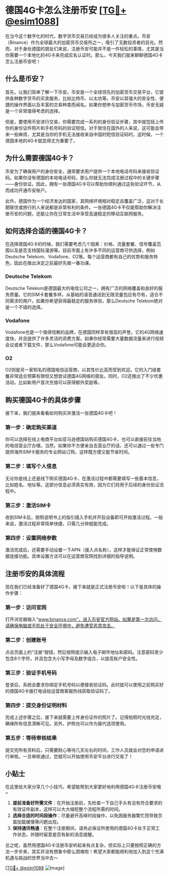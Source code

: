 # 德国4G卡怎么注册币安 [[TG💪+ @esim1088](https://t.me/s/esim1088)]

在当今这个数字化的时代，数字货币交易已经成为很多人关注的重点。币安（Binance）作为全球最大的加密货币交易所之一，吸引了无数投资者的目光。然而，对于身处德国的朋友们来说，注册币安可能并不是一件轻松的事情，尤其是当你需要一个本地化的4G卡来完成实名认证时。那么，今天我们就来聊聊德国4G卡怎么注册币安吧！

## 什么是币安？

首先，让我们简单了解一下币安。币安是一个全球领先的加密货币交易平台，它提供各种数字货币的买卖服务，比如比特币、以太坊等。币安以其强大的安全性、便捷的操作界面以及丰富的交易种类而闻名。如果你想参与加密货币市场，币安无疑是一个非常值得考虑的选择。

但是，要使用币安进行交易，你需要完成一系列的身份验证步骤，其中就包括上传你的身份证件照片和手机号码的验证短信。对于居住在国外的人来说，这可能会带来一些麻烦，尤其是当你的手机无法接收来自中国的短信验证码时。这时候，一个德国本地的4G卡就显得尤为重要了。

## 为什么需要德国4G卡？

币安为了确保用户的身份安全，通常要求用户提供一个本地电话号码来接收验证码。如果你没有德国的本地电话号码，那么你就无法完成注册过程中的关键步骤——身份验证。因此，拥有一张德国4G卡可以帮助你顺利通过这些验证环节，从而成功开通币安账户。

此外，德国作为一个经济发达的国家，其网络环境相对稳定且覆盖广泛，这对于长期居住或旅行的人来说都是非常有利的条件。一张德国4G卡不仅能帮助你解决注册币安的问题，还能让你在日常生活中享受高速稳定的移动互联网服务。

## 如何选择合适的德国4G卡？

在选择德国4G卡的时候，我们需要考虑几个因素：价格、流量套餐、信号覆盖范围以及是否支持国际漫游等。目前市面上有许多不同的运营商可供选择，例如Deutsche Telekom、Vodafone、O2等。每个运营商都有自己的优势和服务特色，因此在做出决定之前最好先做一番功课。

### Deutsche Telekom

Deutsche Telekom是德国最大的电信公司之一，拥有广泛的网络覆盖和良好的服务质量。它的SIM卡套餐多样，从基础的语音通话到无限流量包应有尽有，适合不同需求的用户。如果你希望获得最稳定的服务体验，那么Deutsche Telekom绝对是一个不错的选择。

### Vodafone

Vodafone也是一个值得信赖的品牌，在德国同样享有很高的声誉。它的4G网络速度快，并且提供了许多灵活的资费方案。如果你经常需要大量数据流量来进行视频会议或者下载文件，那么Vodafone可能会更适合你。

### O2

O2则是另一家知名的德国电信运营商，以其性价比高而受到欢迎。它的入门级套餐非常适合预算有限但又想尝试德国4G网络的朋友。同时，O2还推出了不少优惠活动，比如新用户首次充值可以获得额外奖励等。

## 购买德国4G卡的具体步骤

接下来，我们就来看看如何购买并激活一张德国4G卡吧！

### 第一步：确定购买渠道

你可以选择在线上电商平台如亚马逊德国站购买德国4G卡，也可以直接前往当地的电信营业厅办理。当然，如果你不方便亲自去营业厅的话，还可以通过一些专门提供海外SIM卡服务的专业网站订购，这样既方便又能节省时间。

### 第二步：填写个人信息

无论你是线上还是线下购买德国4G卡，在激活过程中都需要填写一些基本信息，比如姓名、地址等。这部分信息必须真实有效，因为它们将用于后续的身份验证流程中。

### 第三步：激活SIM卡

收到SIM卡后，按照说明书上的指引插入手机并开启设备即可开始激活过程。一般来说，激活过程非常简单快捷，只需几分钟就能完成。

### 第四步：设置网络参数

激活完成后，还需要手动设置一下APN（接入点名称），这样才能保证正常使用数据连接功能。具体设置方法可以在运营商官网找到详细的指导说明。

## 注册币安的具体流程

现在我们已经准备好了德国4G卡，接下来就是正式注册币安啦！以下是具体的操作步骤：

### 第一步：访问官网

打开浏览器输入“www.binance.com”，进入币安官方网站。如果是第一次访问，请确保电脑或手机处于安全环境中，避免遭受恶意攻击。

### 第二步：创建账号

点击页面上的“注册”按钮，然后按照提示输入电子邮件地址和密码。注意密码至少包含8个字符，并且包含大小写字母及数字组合，以提高账户安全性。

### 第三步：验证手机号码

登录后，系统会要求你绑定手机号码以便接收验证码。此时就可以使用之前购买好的德国4G卡拨打电话给运营商客服热线获取验证码了。

### 第四步：提交身份证明材料

完成上述步骤之后，接下来就需要上传身份证件的照片了。记得拍照时光线充足，确保所有信息清晰可见。另外，护照也可以作为替代选项使用。

### 第五步：等待审核结果

提交完所有资料后，只需要耐心等待几天左右的时间，工作人员就会对您的申请进行审核。一旦审核通过，您就可以开始使用币安平台进行交易了！

## 小贴士

在这里给大家分享几个小技巧，希望能帮到大家更好地利用德国4G卡注册币安哦~

1. **提前准备好所需文件**：在开始注册前，先检查一下自己手头有没有符合要求的有效证件副本，这样可以大大缩短整个流程所需的时间。
2. **选择合适的时间段操作**：尽量避开高峰时段操作，以免因服务器繁忙而导致页面加载缓慢等问题出现。
3. **保持通讯畅通**：在整个注册期间，请务必保证所使用的德国4G卡处于正常工作状态，并随时留意是否有新的消息提醒。

总之呢，虽然用德国4G卡注册币安听起来有点复杂，但实际上只要按照正确的方法一步步来，其实并没有想象中那么困难啦！希望大家都能顺利地加入到这个充满机遇与挑战的世界当中去～

[[TG💪+ @esim1088](https://t.me/s/esim1088) ![Image](https://i.postimg.cc/4NQfJmqS/Snipaste-2025-05-13-00-14-12.png)]